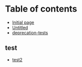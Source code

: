 # Table of contents

* [Initial page](README.md)
* [Untitled](untitled.md)
* [deprecation-tests](deprecation-tests.md)

## test

* [test2](test/untitled222.md)

